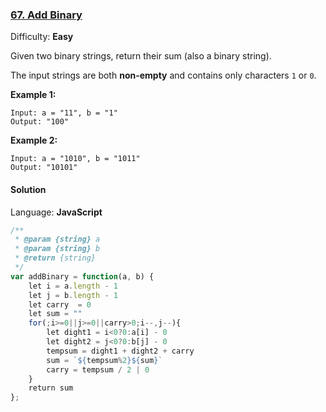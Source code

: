 ### [67\. Add Binary](https://leetcode.com/problems/add-binary/)

Difficulty: **Easy**


Given two binary strings, return their sum (also a binary string).

The input strings are both **non-empty** and contains only characters `1` or `0`.

**Example 1:**

```
Input: a = "11", b = "1"
Output: "100"
```

**Example 2:**

```
Input: a = "1010", b = "1011"
Output: "10101"
```


#### Solution

Language: **JavaScript**

```javascript
/**
 * @param {string} a
 * @param {string} b
 * @return {string}
 */
var addBinary = function(a, b) {
    let i = a.length - 1
    let j = b.length - 1
    let carry  = 0
    let sum = ""
    for(;i>=0||j>=0||carry>0;i--,j--){
        let dight1 = i<0?0:a[i] - 0
        let dight2 = j<0?0:b[j] - 0
        tempsum = dight1 + dight2 + carry
        sum = `${tempsum%2}${sum}`
        carry = tempsum / 2 | 0
    }
    return sum
};
```
